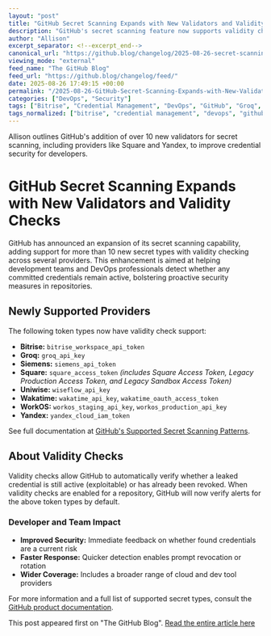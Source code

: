 ```yaml
---
layout: "post"
title: "GitHub Secret Scanning Expands with New Validators and Validity Checks"
description: "GitHub's secret scanning feature now supports validity checks for over 10 new secret types, including tokens from providers like Square, Wakatime, and Yandex. This update helps developers better identify which credentials are still exploitable, enhancing repository security and enabling teams to respond to leaked credentials more efficiently."
author: "Allison"
excerpt_separator: <!--excerpt_end-->
canonical_url: "https://github.blog/changelog/2025-08-26-secret-scanning-adds-10-new-validators-including-square-wakatime-and-yandex"
viewing_mode: "external"
feed_name: "The GitHub Blog"
feed_url: "https://github.blog/changelog/feed/"
date: 2025-08-26 17:49:15 +00:00
permalink: "/2025-08-26-GitHub-Secret-Scanning-Expands-with-New-Validators-and-Validity-Checks.html"
categories: ["DevOps", "Security"]
tags: ["Bitrise", "Credential Management", "DevOps", "GitHub", "Groq", "News", "Secret Scanning", "Security", "Siemens", "Square", "Token Validation", "Uniwise", "Validity Checks", "Wakatime", "WorkOS", "Yandex"]
tags_normalized: ["bitrise", "credential management", "devops", "github", "groq", "news", "secret scanning", "security", "siemens", "square", "token validation", "uniwise", "validity checks", "wakatime", "workos", "yandex"]
---
```


Allison outlines GitHub's addition of over 10 new validators for secret scanning, including providers like Square and Yandex, to improve credential security for developers.<!--excerpt_end-->

# GitHub Secret Scanning Expands with New Validators and Validity Checks

GitHub has announced an expansion of its secret scanning capability, adding support for more than 10 new secret types with validity checking across several providers. This enhancement is aimed at helping development teams and DevOps professionals detect whether any committed credentials remain active, bolstering proactive security measures in repositories.

## Newly Supported Providers

The following token types now have validity check support:

- **Bitrise:** `bitrise_workspace_api_token`
- **Groq:** `groq_api_key`
- **Siemens:** `siemens_api_token`
- **Square:** `square_access_token` *(includes Square Access Token, Legacy Production Access Token, and Legacy Sandbox Access Token)*
- **Uniwise:** `wiseflow_api_key`
- **Wakatime:** `wakatime_api_key`, `wakatime_oauth_access_token`
- **WorkOS:** `workos_staging_api_key`, `workos_production_api_key`
- **Yandex:** `yandex_cloud_iam_token`

See full documentation at [GitHub's Supported Secret Scanning Patterns](https://docs.github.com/enterprise-cloud@latest/code-security/secret-scanning/introduction/supported-secret-scanning-patterns#default-patterns).

## About Validity Checks

Validity checks allow GitHub to automatically verify whether a leaked credential is still active (exploitable) or has already been revoked. When validity checks are enabled for a repository, GitHub will now verify alerts for the above token types by default.

### Developer and Team Impact

- **Improved Security:** Immediate feedback on whether found credentials are a current risk
- **Faster Response:** Quicker detection enables prompt revocation or rotation
- **Wider Coverage:** Includes a broader range of cloud and dev tool providers

For more information and a full list of supported secret types, consult the [GitHub product documentation](https://docs.github.com/enterprise-cloud@latest/code-security/secret-scanning/introduction/supported-secret-scanning-patterns#default-patterns).

This post appeared first on "The GitHub Blog". [Read the entire article here](https://github.blog/changelog/2025-08-26-secret-scanning-adds-10-new-validators-including-square-wakatime-and-yandex)
